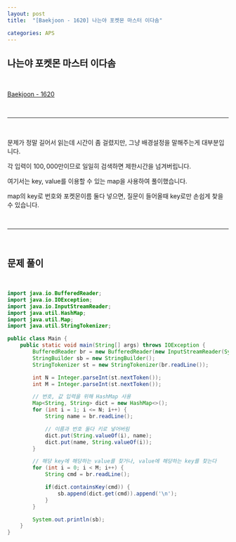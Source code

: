 ```yaml
---
layout: post
title:  "[Baekjoon - 1620] 나는야 포켓몬 마스터 이다솜"

categories: APS
---
```


## 나는야 포켓몬 마스터 이다솜

<br>

[Baekjoon - 1620](https://www.acmicpc.net/problem/1620)

<br>

***

<br>

문제가 정말 길어서 읽는데 시간이 좀 걸렸지만, 그냥 배경설정을 말해주는게 대부분입니다.

각 입력이 $100,000$만이므로 일일히 검색하면 제한시간을 넘겨버립니다.

여기서는 key, value를 이용할 수 있는 map을 사용하여 풀이했습니다.

map의 key로 번호와 포켓몬이름 둘다 넣으면, 질문이 들어올때 key로만 손쉽게 찾을 수 있습니다.

<br>

***

<br>

## 문제 풀이

<br>

```java
import java.io.BufferedReader;
import java.io.IOException;
import java.io.InputStreamReader;
import java.util.HashMap;
import java.util.Map;
import java.util.StringTokenizer;

public class Main {
    public static void main(String[] args) throws IOException {
        BufferedReader br = new BufferedReader(new InputStreamReader(System.in));
        StringBuilder sb = new StringBuilder();
        StringTokenizer st = new StringTokenizer(br.readLine());

        int N = Integer.parseInt(st.nextToken());
        int M = Integer.parseInt(st.nextToken());

        // 번호, 값 입력을 위해 HashMap 사용
        Map<String, String> dict = new HashMap<>();
        for (int i = 1; i <= N; i++) {
            String name = br.readLine();

            // 이름과 번호 둘다 키로 넣어버림
            dict.put(String.valueOf(i), name);
            dict.put(name, String.valueOf(i));
        }

        // 해당 key에 해당하는 value를 찾거나, value에 해당하는 key를 찾는다
        for (int i = 0; i < M; i++) {
            String cmd = br.readLine();

            if(dict.containsKey(cmd)) {
                sb.append(dict.get(cmd)).append('\n');
            }
        }

        System.out.println(sb);
    }
}
```